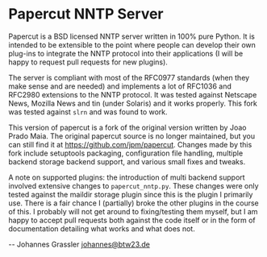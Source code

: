 # Papercut NNTP Server

Papercut is a BSD licensed NNTP server written in 100% pure Python. It is
intended to be extensible to the point where people can develop their own
plug-ins to integrate the NNTP protocol into their applications (I will be
happy to request pull requests for new plugins).

The server is compliant with most of the RFC0977 standards (when they make
sense and are needed) and implements a lot of RFC1036 and RFC2980 extensions to
the NNTP protocol. It was tested against Netscape News, Mozilla News and tin
(under Solaris) and it works properly. This fork was tested against `slrn` and
was found to work.

This version of papercut is a fork of the original version written by Joao
Prado Maia. The original papercut source is no longer maintained, but you can
still find it at <https://github.com/jpm/papercut>. Changes made by this fork
include setuptools packaging, configuration file handling, multiple backend
storage backend support, and various small fixes and tweaks.

A note on supported plugins: the introduction of multi backend support involved
extensive changes to `papercut_nntp.py`. These changes were only tested against
the maildir storage plugin since this is the plugin I primarily use. There is a
fair chance I (partially) broke the other plugins in the course of this. I
probably will not get around to fixing/testing them myself, but I am happy to
accept pull requests both against the code itself or in the form of
documentation detailing what works and what does not.

-- Johannes Grassler <johannes@btw23.de>
